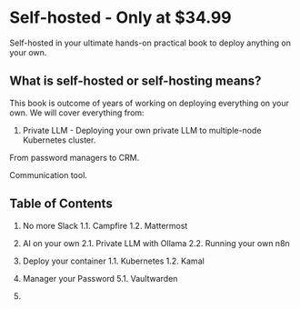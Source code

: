 # Self-hosted - **Only at $34.99**

Self-hosted in your ultimate hands-on practical book to deploy anything on your own.

What is self-hosted or self-hosting means?
- 

This book is outcome of years of working on deploying everything on your own. We will cover everything from:
1. Private LLM - Deploying your own private LLM to multiple-node Kubernetes cluster.

From password managers to CRM.


Communication tool.

## Table of Contents
1. No more Slack
  1.1. Campfire
  1.2.  Mattermost

2. AI on your own
   2.1. Private LLM with Ollama
   2.2. Running your own n8n

4. Deploy your container
  1.1. Kubernetes
  1.2. Kamal

5. Manager your Password
   5.1. Vaultwarden

6. 
